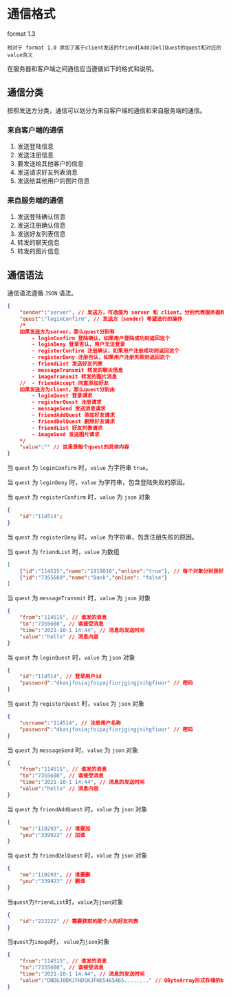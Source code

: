 # 通信格式

format 1.3

```
相对于 format 1.0 添加了属于client发送的friend[Add|Del]Quest的quest和对应的value含义
```

在服务器和客户端之间通信应当遵循如下的格式和说明。

## 通信分类

按照发送方分类，通信可以划分为来自客户端的通信和来自服务端的通信。

### 来自客户端的通信

1. 发送登陆信息
2. 发送注册信息
3. 要发送给其他客户的信息
4. 发送请求好友列表消息
5. 发送给其他用户的图片信息

### 来自服务端的通信

1. 发送登陆确认信息
2. 发送注册确认信息
3. 发送好友列表信息
4. 转发的聊天信息
5. 转发的图片信息

## 通信语法

通信语法遵循 `JSON` 语法。

```json
{
    "sender":"server", // 发送方，可选值为 server 和 client，分别代表服务器和客户端
    "quest":"loginConfirm", // 发送方（sender）希望进行的操作
    /*
    如果发送方为server，那么quest分别有
    	- loginConfirm 登陆确认，如果用户登陆成功则返回这个
    	- loginDeny 登录否认，用户无法登录
    	- registerConfirm 注册确认，如果用户注册成功则返回这个
    	- registerDeny 注册否认，如果用户注册失败则返回这个
    	- friendList 发送好友列表
    	- messageTransmit 转发的聊天信息
        - imageTransmit 转发的图片消息
    //  - friendAccept 同意添加好友
    如果发送方为client，那么quest分别由
    	- loginQuest 登录请求
    	- registerQuest 注册请求
    	- messageSend 发送消息请求
    	- friendAddQuest 添加好友请求
    	- friendDelQuest 删除好友请求
    	- friendList 好友列表请求
        - imageSend 发送图片请求
    */
    "value":"" // 这里是每个quest的具体内容
}
```

当 `quest` 为 `loginConfirm` 时，`value` 为字符串 `true`。

当 `quest` 为 `loginDeny` 时，`value` 为字符串，包含登陆失败的原因。

当 `quest` 为 `registerConfirm` 时，`value` 为 `json` 对象

```json
{
    "id":"114514";
}
```

当 `quest` 为 `registerDeny` 时，`value` 为字符串，包含注册失败的原因。

当 `quest` 为 `friendList` 时，`value` 为数组

```json
[
    {"id":"114515","name":"1919810","online":"true"}, // 每个对象分别是好友的id和名字
    {"id":"7355608","name":"Bank","online": "false"}
]
```

当 `quest` 为 `messageTransmit` 时，`value` 为 `json` 对象

```json
{
    "from":"114515", // 谁发的消息
    "to":"7355608", // 谁接受消息
    "time":"2021-10-1 14:44", // 消息的发送时间
    "value":"hello" // 消息内容
}
```

当 `quest` 为 `loginQuest` 时，`value` 为 `json` 对象

```json
{
    "id":"114514", // 登录用户id
    "password":"dkasjfosiajfoipajfiorjgingjsihgfiuor" // 密码
}
```

当 `quest` 为 `registerQuest` 时，`value` 为 `json` 对象

```json
{
    "usrname":"114514", // 注册用户名称
    "password":"dkasjfosiajfoipajfiorjgingjsihgfiuor" // 密码
}
```

当 `quest` 为 `messageSend` 时，`value` 为 `json` 对象

```json
{
    "from":"114515", // 谁发的消息
    "to":"7355608", // 谁接受消息
    "time":"2021-10-1 14:44", // 消息的发送时间
    "value":"hello" // 消息内容
}
```

当 `quest` 为 `friendAddQuest` 时，`value` 为 `json` 对象

```json
{
    "me":"119293", // 谁要加
   	"you":"339923" // 加谁
}
```

当 `quest` 为 `friendDelQuest` 时，`value` 为 `json` 对象

```json
{
    "me":"119293", // 谁要删
   	"you":"339923" // 删谁
}
```

当`quest`为`friendList`时，`value`为`json`对象

```json
{
    "id":"222222" // 需要获取的那个人的好友列表
}
```

当`quest`为`image`时， `value`为`json`对象
```json
{
    "from":"114515", // 谁发的消息
    "to":"7355608", // 谁接受消息
    "time":"2021-10-1 14:44", // 消息的发送时间
    "value":"DNDGJ0DKJFHDSKJFH65465465........" // QByteArray形式存储的base64格式的图片串  ***注意签名为QByteArray！
} 
```



